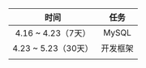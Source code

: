 |        时间         |   任务   |
| :-----------------: | :------: |
| 4.16 ~ 4.23（7天）  |  MySQL   |
| 4.23 ~ 5.23（30天） | 开发框架 |
|                     |          |

